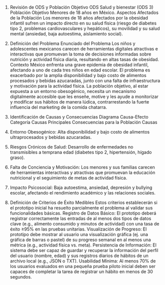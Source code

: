 1. Revisión de ODS y Población Objetivo
ODS
Salud y bienestar (ODS 3)
Población Objetivo
Menores de 18 años en México.
Aspectos Afectados de la Población
Los menores de 18 años afectados por la obesidad infantil sufren un impacto directo en su salud física (riesgo de diabetes tipo 2, problemas cardiovasculares y hepáticos), su movilidad y su salud mental (ansiedad, baja autoestima, aislamiento social).

2. Definición del Problema
Enunciado del Problema
Los niños y adolescentes mexicanos carecen de herramientas digitales atractivas e interactivas que promuevan la toma de decisiones informadas sobre nutrición y actividad física diaria, resultando en altas tasas de obesidad.
Contexto
México enfrenta una grave epidemia de obesidad infantil, afectando a uno de cada tres niños en edad escolar. El problema es exacerbado por la amplia disponibilidad y bajo costo de alimentos procesados y bebidas azucaradas, junto con una falta de infraestructura y motivación para la actividad física. La población objetivo, al estar expuesta a un entorno obesogénico, necesita un mecanismo digitalmente accesible que les enseñe, motive y les ayude a monitorizar y modificar sus hábitos de manera lúdica, contrarrestando la fuerte influencia del marketing de la comida chatarra.

3. Identificación de Causas y Consecuencias
Diagrama Causa-Efecto
Categoría
Causas Principales
Consecuencias para la Población
Causas
1. Entorno Obesogénico: Alta disponibilidad y bajo costo de alimentos ultraprocesados y bebidas azucaradas.
1. Riesgos Crónicos de Salud: Desarrollo de enfermedades no transmisibles a temprana edad (diabetes tipo 2, hipertensión, hígado graso).


2. Falta de Conciencia y Motivación: Los menores y sus familias carecen de herramientas interactivas y atractivas que promuevan la educación nutricional y el seguimiento de metas de actividad física.
2. Impacto Psicosocial: Baja autoestima, ansiedad, depresión y bullying escolar, afectando el rendimiento académico y las relaciones sociales.


4. Definición de Criterios de Éxito Medibles
Estos criterios establecerán si el prototipo inicial ha resuelto parcialmente el problema al validar sus funcionalidades básicas.
Registro de Datos Básico: El prototipo deberá registrar correctamente las entradas de al menos dos tipos de datos clave (e.g., alimento consumido y minutos de actividad) con una tasa de éxito ≥95% en las pruebas unitarias.
Visualización de Progreso: El prototipo debe mostrar al usuario una visualización gráfica (ej. una gráfica de barras o pastel) de su progreso semanal en al menos una métrica (e.g., actividad física vs. meta).
Persistencia de Información: El sistema debe ser capaz de guardar y recuperar la información del perfil del usuario (nombre, edad) y sus registros diarios de hábitos de un archivo local (e.g., JSON o TXT).
Usabilidad Mínima: Al menos 70% de los usuarios evaluados en una pequeña prueba piloto inicial deben ser capaces de completar la tarea de registrar un hábito en menos de 30 segundos.

